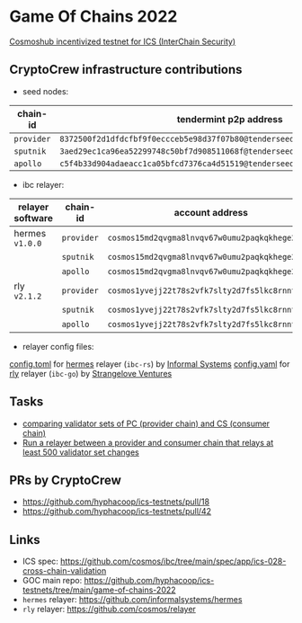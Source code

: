 # Game Of Chains 2022
[Cosmoshub incentivized testnet for ICS (InterChain Security)](https://interchainsecurity.dev/game-of-chains-2022)

## CryptoCrew infrastructure contributions
- seed nodes:

| chain-id | tendermint p2p address |
| ---------- | -----------------------------------------------------------------------------|
| `provider` | `8372500f2d1dfdcfbf9f0eccceb5e98d37f07b80@tenderseed.ccvalidators.com:29009` |
| `sputnik`  | `3aed29ec1ca96ea52299748c50bf7d908511068f@tenderseed.ccvalidators.com:29019` |
| `apollo`   | `c5f4b33d904adaeacc1ca05bfcd7376ca4d51519@tenderseed.ccvalidators.com:29029` |

- ibc relayer:

| relayer software | chain-id | account address | explorer link |
| ---------| ---------- | ------------------------------------------------| ------ |
| hermes `v1.0.0` | `provider` | `cosmos15md2qvgma8lnvqv67w0umu2paqkqkhege2evgl` | [link](https://testnet.ping.pub/provider/account/cosmos15md2qvgma8lnvqv67w0umu2paqkqkhege2evgl) |
|          | `sputnik`  | `cosmos15md2qvgma8lnvqv67w0umu2paqkqkhege2evgl` | [link](https://testnet.ping.pub/sputnik/account/cosmos15md2qvgma8lnvqv67w0umu2paqkqkhege2evgl) |
|          | `apollo`   | `cosmos15md2qvgma8lnvqv67w0umu2paqkqkhege2evgl` | [link](https://testnet.ping.pub/apollo/account/cosmos15md2qvgma8lnvqv67w0umu2paqkqkhege2evgl) |
| rly `v2.1.2` | `provider` | `cosmos1yvejj22t78s2vfk7slty2d7fs5lkc8rnnt3j9u` | [link](https://testnet.ping.pub/provider/account/cosmos1yvejj22t78s2vfk7slty2d7fs5lkc8rnnt3j9u) |
|          | `sputnik`  | `cosmos1yvejj22t78s2vfk7slty2d7fs5lkc8rnnt3j9u` | [link](https://testnet.ping.pub/sputnik/account/cosmos1yvejj22t78s2vfk7slty2d7fs5lkc8rnnt3j9u) |
|          | `apollo`   | `cosmos1yvejj22t78s2vfk7slty2d7fs5lkc8rnnt3j9u` | [link](https://testnet.ping.pub/apollo/account/cosmos1yvejj22t78s2vfk7slty2d7fs5lkc8rnnt3j9u) |

- relayer config files:

[config.toml](./hermes-config.toml) for [hermes](https://github.com/informalsystems/hermes) relayer (`ibc-rs`) by [Informal Systems](https://github.com/informalsystems)
[config.yaml](./rly-config.yaml) for [rly](https://github.com/cosmos/relayer) relayer (`ibc-go`) by [Strangelove Ventures](https://github.com/strangelove-ventures)

## Tasks
- [comparing validator sets of PC (provider chain) and CS (consumer chain)](./compare-valsets/)
- [Run a relayer between a provider and consumer chain that relays at least 500 validator set changes](./relayer.md)

## PRs by CryptoCrew
- https://github.com/hyphacoop/ics-testnets/pull/18
- https://github.com/hyphacoop/ics-testnets/pull/42

## Links
- ICS spec: https://github.com/cosmos/ibc/tree/main/spec/app/ics-028-cross-chain-validation
- GOC main repo: https://github.com/hyphacoop/ics-testnets/tree/main/game-of-chains-2022
- `hermes` relayer: https://github.com/informalsystems/hermes
- `rly` relayer: https://github.com/cosmos/relayer